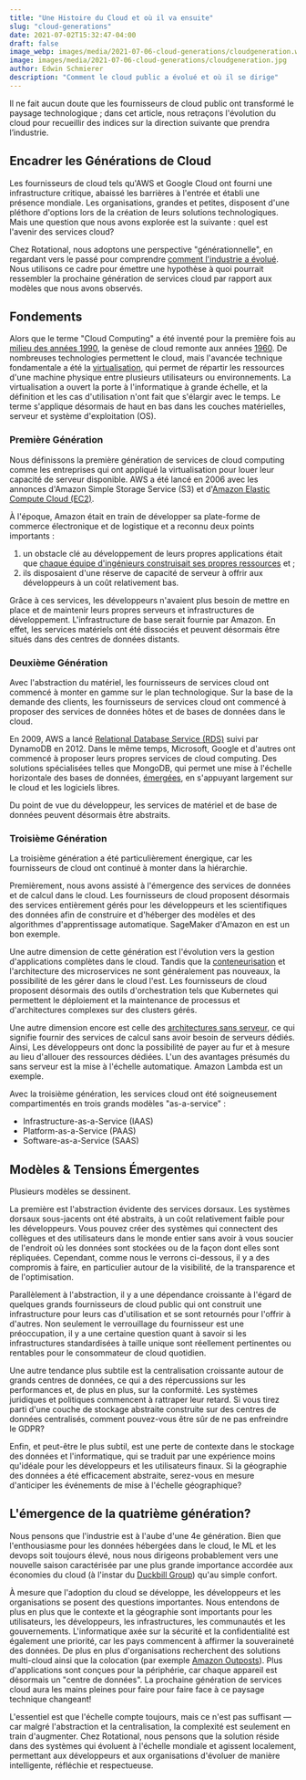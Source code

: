```yaml
---
title: "Une Histoire du Cloud et où il va ensuite"
slug: "cloud-generations"
date: 2021-07-02T15:32:47-04:00
draft: false
image_webp: images/media/2021-07-06-cloud-generations/cloudgeneration.webp
image: images/media/2021-07-06-cloud-generations/cloudgeneration.jpg
author: Edwin Schmierer
description: "Comment le cloud public a évolué et où il se dirige"
---
```


Il ne fait aucun doute que les fournisseurs de cloud public ont transformé le paysage technologique ; dans cet article, nous retraçons l'évolution du cloud pour recueillir des indices sur la direction suivante que prendra l’industrie.

## Encadrer les Générations de Cloud
Les fournisseurs de cloud tels qu'AWS et Google Cloud ont fourni une infrastructure critique, abaissé les barrières à l'entrée et établi une présence mondiale. Les organisations, grandes et petites, disposent d'une pléthore d'options lors de la création de leurs solutions technologiques. Mais une question que nous avons explorée est la suivante : quel est l'avenir des services cloud?

Chez Rotational, nous adoptons une perspective "générationnelle", en regardant vers le passé pour comprendre [comment l'industrie a évolué](https://en.wikipedia.org/wiki/Timeline_of_Amazon_Web_Services). Nous utilisons ce cadre pour émettre une hypothèse à quoi pourrait ressembler la prochaine génération de services cloud par rapport aux modèles que nous avons observés.

## Fondements
Alors que le terme "Cloud Computing" a été inventé pour la première fois au [milieu des années 1990](https://www.technologyreview.com/2011/10/31/257406/who-coined-cloud-computing/), la genèse de cloud remonte aux années [1960](https://en.wikipedia.org/wiki/Virtualization). De nombreuses technologies permettent le cloud, mais l'avancée technique fondamentale a été la [virtualisation](https://www.redhat.com/en/topics/virtualization/what-is-virtualization), qui permet de répartir les ressources d'une machine physique entre plusieurs utilisateurs ou environnements. La virtualisation a ouvert la porte à l'informatique à grande échelle, et la définition et les cas d'utilisation n'ont fait que s'élargir avec le temps. Le terme s'applique désormais de haut en bas dans les couches matérielles, serveur et système d'exploitation (OS).

### Première Génération
Nous définissons la première génération de services de cloud computing comme les entreprises qui ont appliqué la virtualisation pour louer leur capacité de serveur disponible. AWS a été lancé en 2006 avec les annonces d'Amazon Simple Storage Service (S3) et d'[Amazon Elastic Compute Cloud (EC2)](https://aws.amazon.com/about-aws/whats-new/2006/08/24/announcing-amazon-elastic-compute-cloud-amazon-ec2---beta/).

À l'époque, Amazon était en train de développer sa plate-forme de commerce électronique et de logistique et a reconnu deux points importants :

 1. un obstacle clé au développement de leurs propres applications était que [chaque équipe d'ingénieurs construisait ses propres ressources](https://techcrunch.com/2016/07/02/andy-jassys-brief-history-of-the-genesis-of-aws/) et ;
 2. ils disposaient d'une réserve de capacité de serveur à offrir aux développeurs à un coût relativement bas.

Grâce à ces services, les développeurs n'avaient plus besoin de mettre en place et de maintenir leurs propres serveurs et infrastructures de développement. L'infrastructure de base serait fournie par Amazon. En effet, les services matériels ont été dissociés et peuvent désormais être situés dans des centres de données distants.

### Deuxième Génération
Avec l'abstraction du matériel, les fournisseurs de services cloud ont commencé à monter en gamme sur le plan technologique. Sur la base de la demande des clients, les fournisseurs de services cloud ont commencé à proposer des services de données hôtes et de bases de données dans le cloud.

En 2009, AWS a lancé [Relational Database Service (RDS)](https://en.wikipedia.org/wiki/Amazon_Relational_Database_Service) suivi par DynamoDB en 2012. Dans le même temps, Microsoft, Google et d'autres ont commencé à proposer leurs propres services de cloud computing. Des solutions spécialisées telles que MongoDB, qui permet une mise à l'échelle horizontale des bases de données, [émergées](https://petedejoy.com/writing/mongodb), en s'appuyant largement sur le cloud et les logiciels libres.

Du point de vue du développeur, les services de matériel et de base de données peuvent désormais être abstraits.

### Troisième Génération
La troisième génération a été particulièrement énergique, car les fournisseurs de cloud ont continué à monter dans la hiérarchie.

Premièrement, nous avons assisté à l'émergence des services de données et de calcul dans le cloud. Les fournisseurs de cloud proposent désormais des services entièrement gérés pour les développeurs et les scientifiques des données afin de construire et d'héberger des modèles et des algorithmes d'apprentissage automatique. SageMaker d'Amazon en est un bon exemple.

Une autre dimension de cette génération est l'évolution vers la gestion d'applications complètes dans le cloud. Tandis que la [conteneurisation](https://blog.aquasec.com/a-brief-history-of-containers-from-1970s-chroot-to-docker-2016) et l'architecture des microservices ne sont généralement pas nouveaux, la possibilité de les gérer dans le cloud l'est. Les fournisseurs de cloud proposent désormais des outils d'orchestration tels que Kubernetes qui permettent le déploiement et la maintenance de processus et d'architectures complexes sur des clusters gérés.

Une autre dimension encore est celle des [architectures sans serveur](https://www.cloudflare.com/learning/serverless/what-is-serverless/), ce qui signifie fournir des services de calcul sans avoir besoin de serveurs dédiés. Ainsi, Les développeurs ont donc la possibilité de payer au fur et à mesure au lieu d'allouer des ressources dédiées. L'un des avantages présumés du sans serveur est la mise à l'échelle automatique. Amazon Lambda est un exemple.

Avec la troisième génération, les services cloud ont été soigneusement compartimentés en trois grands modèles "as-a-service" :

 - Infrastructure-as-a-Service (IAAS)
 - Platform-as-a-Service (PAAS)
 - Software-as-a-Service (SAAS)

## Modèles & Tensions Émergentes
Plusieurs modèles se dessinent.

La première est l'abstraction évidente des services dorsaux. Les systèmes dorsaux sous-jacents ont été abstraits, à un coût relativement faible pour les développeurs. Vous pouvez créer des systèmes qui connectent des collègues et des utilisateurs dans le monde entier sans avoir à vous soucier de l'endroit où les données sont stockées ou de la façon dont elles sont répliquées. Cependant, comme nous le verrons ci-dessous, il y a des compromis à faire, en particulier autour de la visibilité, de la transparence et de l'optimisation.

Parallèlement à l'abstraction, il y a une dépendance croissante à l'égard de quelques grands fournisseurs de cloud public qui ont construit une infrastructure pour leurs cas d'utilisation et se sont retournés pour l'offrir à d'autres. Non seulement le verrouillage du fournisseur est une préoccupation, il y a une certaine question quant à savoir si les infrastructures standardisées à taille unique sont réellement pertinentes ou rentables pour le consommateur de cloud quotidien.

Une autre tendance plus subtile est la centralisation croissante autour de grands centres de données, ce qui a des répercussions sur les performances et, de plus en plus, sur la conformité. Les systèmes juridiques et politiques commencent à rattraper leur retard. Si vous tirez parti d'une couche de stockage abstraite construite sur des centres de données centralisés, comment pouvez-vous être sûr de ne pas enfreindre le GDPR?

Enfin, et peut-être le plus subtil, est une perte de contexte dans le stockage des données et l'informatique, qui se traduit par une expérience moins qu'idéale pour les développeurs et les utilisateurs finaux. Si la géographie des données a été efficacement abstraite, serez-vous en mesure d'anticiper les événements de mise à l'échelle géographique?

## L'émergence de la quatrième génération?
Nous pensons que l'industrie est à l'aube d'une 4e génération. Bien que l'enthousiasme pour les données hébergées dans le cloud, le ML et les devops soit toujours élevé, nous nous dirigeons probablement vers une nouvelle saison caractérisée par une plus grande importance accordée aux économies du cloud (à l'instar du [Duckbill Group](https://www.duckbillgroup.com/services/cloud-finance-analysis/)) qu'au simple confort.

À mesure que l'adoption du cloud se développe, les développeurs et les organisations se posent des questions importantes. Nous entendons de plus en plus que le contexte et la géographie sont importants pour les utilisateurs, les développeurs, les infrastructures, les communautés et les gouvernements. L'informatique axée sur la sécurité et la confidentialité est également une priorité, car les pays commencent à affirmer la souveraineté des données. De plus en plus d'organisations recherchent des solutions multi-cloud ainsi que la colocation (par exemple [Amazon Outposts](https://aws.amazon.com/outposts/)). Plus d'applications sont conçues pour la périphérie, car chaque appareil est désormais un "centre de données". La prochaine génération de services cloud aura les mains pleines pour faire pour faire face à ce paysage technique changeant!

L'essentiel est que l'échelle compte toujours, mais ce n'est pas suffisant &mdash; car malgré l'abstraction et la centralisation, la complexité est seulement en train d'augmenter. Chez Rotational, nous pensons que la solution réside dans des systèmes qui évoluent à l'échelle mondiale et agissent localement, permettant aux développeurs et aux organisations d'évoluer de manière intelligente, réfléchie et respectueuse.
